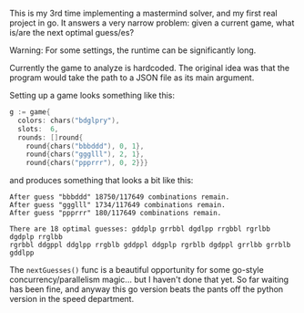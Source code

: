 This is my 3rd time implementing a mastermind solver, and my first real project
in go. It answers a very narrow problem: given a current game, what is/are the
next optimal guess/es?

Warning: For some settings, the runtime can be significantly long.

Currently the game to analyze is hardcoded. The original idea was that the
program would take the path to a JSON file as its main argument.

Setting up a game looks something like this:

```go
g := game{
  colors: chars("bdglpry"),
  slots:  6,
  rounds: []round{
    round{chars("bbbddd"), 0, 1},
    round{chars("ggglll"), 2, 1},
    round{chars("ppprrr"), 0, 2}}}
```

and produces something that looks a bit like this:

```
After guess "bbbddd" 18750/117649 combinations remain.
After guess "ggglll" 1734/117649 combinations remain.
After guess "ppprrr" 180/117649 combinations remain.

There are 18 optimal guesses: gddplp grrbbl dgdlpp rrgbbl rgrlbb dgdplp rrglbb
rgrbbl ddgppl ddglpp rrgblb gddppl ddgplp rgrblb dgdppl grrlbb grrblb gddlpp
```

The `nextGuesses()` func is a beautiful opportunity for some go-style
concurrency/parallelism magic... but I haven't done that yet. So far waiting
has been fine, and anyway this go version beats the pants off the python
version in the speed department.
